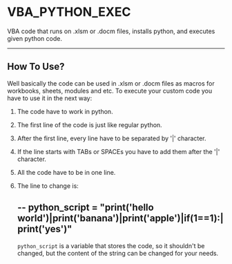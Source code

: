 # VBA_PYTHON_EXEC
VBA code that runs on .xlsm or .docm files, installs python, and executes given python code.
______________________________________________________________________________________________
## How To Use?
Well basically the code can be used in .xlsm or .docm files as macros for workbooks, sheets, modules and etc.
To execute your custom code you have to use it in the next way:
  1. The code have to work in python.
  2. The first line of the code is just like regular python.
  3. After the first line, every line have to be separated by '|' character.
  4. If the line starts with TABs or SPACEs you have to add them after the '|' character.
  5. All the code have to be in one line.
  6. The line to change is:
     
      --
      python_script = "print('hello world')|print('banana')|print('apple')|if(1==1):|    print('yes')"
      --
     `python_script` is a variable that stores the code, so it shouldn't be changed, but the content of the string can be changed for your needs.

